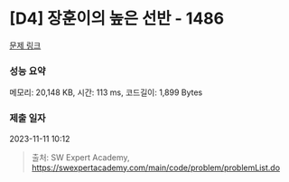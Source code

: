 # [D4] 장훈이의 높은 선반 - 1486 

[문제 링크](https://swexpertacademy.com/main/code/problem/problemDetail.do?contestProbId=AV2b7Yf6ABcBBASw) 

### 성능 요약

메모리: 20,148 KB, 시간: 113 ms, 코드길이: 1,899 Bytes

### 제출 일자

2023-11-11 10:12



> 출처: SW Expert Academy, https://swexpertacademy.com/main/code/problem/problemList.do